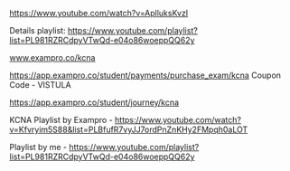 https://www.youtube.com/watch?v=AplluksKvzI

Details playlist: https://www.youtube.com/playlist?list=PL981RZRCdpyVTwQd-e04o86woeppQQ62y

www.exampro.co/kcna

https://app.exampro.co/student/payments/purchase_exam/kcna
Coupon Code - VISTULA

https://app.exampro.co/student/journey/kcna

KCNA Playlist by Exampro - https://www.youtube.com/watch?v=Kfvryim5S88&list=PLBfufR7vyJJ7ordPnZnKHy2FMpqh0aLOT

Playlist by me - https://www.youtube.com/playlist?list=PL981RZRCdpyVTwQd-e04o86woeppQQ62y